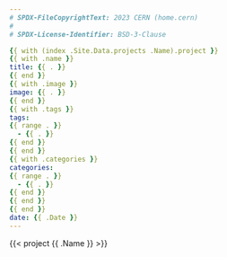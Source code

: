 ```yaml
---
# SPDX-FileCopyrightText: 2023 CERN (home.cern)
#
# SPDX-License-Identifier: BSD-3-Clause

{{ with (index .Site.Data.projects .Name).project }}
{{ with .name }}
title: {{ . }}
{{ end }}
{{ with .image }}
image: {{ . }}
{{ end }}
{{ with .tags }}
tags:
{{ range . }}
  - {{ . }}
{{ end }}
{{ end }}
{{ with .categories }}
categories:
{{ range . }}
  - {{ . }}
{{ end }}
{{ end }}
{{ end }}
date: {{ .Date }}
---
```


{{< project {{ .Name }} >}}
